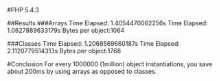 #PHP 5.4.3

##Results
###Arrays
Time Elapsed: 1.4054470062256s
Time Elapsed: 1.0627889633179s
Bytes per object:1064

###Classes
Time Elapsed: 1.2068569660187s
Time Elapsed: 2.1120779514313s
Bytes per object:1768

#Conclusion
For every 1000000 (1million) object instantiations, you save about 200ms by using arrays as opposed to classes.
